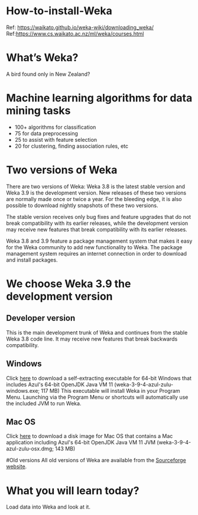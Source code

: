# How-to-install-Weka
Ref: https://waikato.github.io/weka-wiki/downloading_weka/  
Ref:https://www.cs.waikato.ac.nz/ml/weka/courses.html

# What’s Weka?

A bird found only in New Zealand?

# Machine learning algorithms for data mining tasks

* 100+ algorithms for classification
* 75 for data preprocessing
* 25 to assist with feature selection
* 20 for clustering, finding association rules, etc

# Two versions of Weka

There are two versions of Weka: Weka 3.8 is the latest stable version and Weka 3.9 is the development version. New releases of these two versions are normally made once or twice a year. For the bleeding edge, it is also possible to download nightly snapshots of these two versions.

The stable version receives only bug fixes and feature upgrades that do not break compatibility with its earlier releases, while the development version may receive new features that break compatibility with its earlier releases.

Weka 3.8 and 3.9 feature a package management system that makes it easy for the Weka community to add new functionality to Weka. The package management system requires an internet connection in order to download and install packages.

# We choose Weka 3.9 the development version

## Developer version
This is the main development trunk of Weka and continues from the stable Weka 3.8 code line. It may receive new features that break backwards compatibility.

## Windows
Click [here](https://sourceforge.net/projects/weka/files/weka-3-9/3.9.4/weka-3-9-4-azul-zulu-windows.exe/download?use_mirror=nchc) to download a self-extracting executable for 64-bit Windows that includes Azul's 64-bit OpenJDK Java VM 11 (weka-3-9-4-azul-zulu-windows.exe; 117 MB)
This executable will install Weka in your Program Menu. Launching via the Program Menu or shortcuts will automatically use the included JVM to run Weka.

## Mac OS
Click [here](https://sourceforge.net/projects/weka/files/weka-3-9/3.9.4/weka-3-9-4-azul-zulu-osx.dmg/download?use_mirror=nchc) to download a disk image for Mac OS that contains a Mac application including Azul's 64-bit OpenJDK Java VM 11 JVM (weka-3-9-4-azul-zulu-osx.dmg; 143 MB)

#Old versions
All old versions of Weka are available from the [Sourceforge website](https://sourceforge.net/projects/weka/).

# What you will learn today?
Load data into Weka and look at it.

